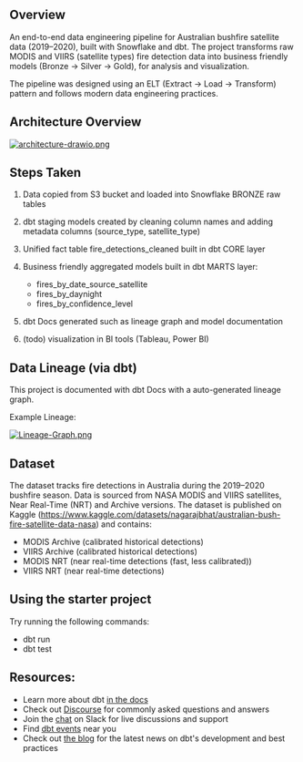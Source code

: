 ## Overview

An end-to-end data engineering pipeline for Australian bushfire satellite data (2019–2020), built with Snowflake and dbt.
The project transforms raw MODIS and VIIRS (satellite types) fire detection data into business friendly models (Bronze -> Silver -> Gold), for analysis and visualization.

The pipeline was designed using an ELT (Extract -> Load -> Transform) pattern and follows modern data engineering practices.


## Architecture Overview

[![architecture-drawio.png](https://i.postimg.cc/g0xGTPxF/architecture-drawio.png)](https://postimg.cc/CZVyRXCm)

## Steps Taken

1. Data copied from S3 bucket and loaded into Snowflake BRONZE raw tables

2. dbt staging models created by cleaning column names and adding metadata columns (source_type, satellite_type)

3. Unified fact table fire_detections_cleaned built in dbt CORE layer

4. Business friendly aggregated models built in dbt MARTS layer:
    - fires_by_date_source_satellite
    - fires_by_daynight
    - fires_by_confidence_level

5. dbt Docs generated such as lineage graph and model documentation

6. (todo) visualization in BI tools (Tableau, Power BI)


## Data Lineage (via dbt)

This project is documented with dbt Docs with a auto-generated lineage graph.

Example Lineage:

[![Lineage-Graph.png](https://i.postimg.cc/D0xyWSr4/Lineage-Graph.png)](https://postimg.cc/YLmwZqyt)


## Dataset

The dataset tracks fire detections in Australia during the 2019–2020 bushfire season.
Data is sourced from NASA MODIS and VIIRS satellites, Near Real-Time (NRT) and Archive versions.
The dataset is published on Kaggle (https://www.kaggle.com/datasets/nagarajbhat/australian-bush-fire-satellite-data-nasa) and contains:

-   MODIS Archive (calibrated historical detections)
-   VIIRS Archive (calibrated historical detections)
-   MODIS NRT (near real-time detections (fast, less calibrated))
-   VIIRS NRT (near real-time detections)


## Using the starter project

Try running the following commands:
- dbt run
- dbt test


## Resources:
- Learn more about dbt [in the docs](https://docs.getdbt.com/docs/introduction)
- Check out [Discourse](https://discourse.getdbt.com/) for commonly asked questions and answers
- Join the [chat](https://community.getdbt.com/) on Slack for live discussions and support
- Find [dbt events](https://events.getdbt.com) near you
- Check out [the blog](https://blog.getdbt.com/) for the latest news on dbt's development and best practices
